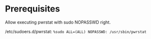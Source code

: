 # Prerequisites
Allow executing pwrstat with sudo NOPASSWD right.

/etc/sudoers.d/pwrstat:
`%sudo ALL=(ALL) NOPASSWD: /usr/sbin/pwrstat`
